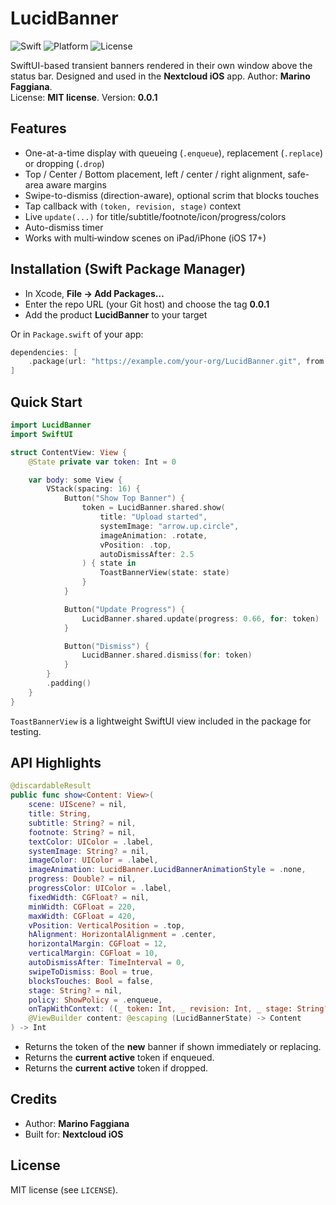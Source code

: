 # LucidBanner

![Swift](https://img.shields.io/badge/Swift-6.0-orange.svg)
![Platform](https://img.shields.io/badge/platform-iOS_17+-lightgrey.svg)
![License](https://img.shields.io/badge/license-MIT-green.svg)

SwiftUI-based transient banners rendered in their own window above the status bar.
Designed and used in the **Nextcloud iOS** app. Author: **Marino Faggiana**.  
License: **MIT license**. Version: **0.0.1**

## Features
- One-at-a-time display with queueing (`.enqueue`), replacement (`.replace`) or dropping (`.drop`)
- Top / Center / Bottom placement, left / center / right alignment, safe-area aware margins
- Swipe-to-dismiss (direction-aware), optional scrim that blocks touches
- Tap callback with `(token, revision, stage)` context
- Live `update(...)` for title/subtitle/footnote/icon/progress/colors
- Auto-dismiss timer
- Works with multi‑window scenes on iPad/iPhone (iOS 17+)

## Installation (Swift Package Manager)
- In Xcode, **File → Add Packages…**
- Enter the repo URL (your Git host) and choose the tag **0.0.1**
- Add the product **LucidBanner** to your target

Or in `Package.swift` of your app:

```swift
dependencies: [
    .package(url: "https://example.com/your-org/LucidBanner.git", from: "0.0.1")
]
```

## Quick Start

```swift
import LucidBanner
import SwiftUI

struct ContentView: View {
    @State private var token: Int = 0

    var body: some View {
        VStack(spacing: 16) {
            Button("Show Top Banner") {
                token = LucidBanner.shared.show(
                    title: "Upload started",
                    systemImage: "arrow.up.circle",
                    imageAnimation: .rotate,
                    vPosition: .top,
                    autoDismissAfter: 2.5
                ) { state in
                    ToastBannerView(state: state)
                }
            }

            Button("Update Progress") {
                LucidBanner.shared.update(progress: 0.66, for: token)
            }

            Button("Dismiss") {
                LucidBanner.shared.dismiss(for: token)
            }
        }
        .padding()
    }
}
```

`ToastBannerView` is a lightweight SwiftUI view included in the package for testing.

## API Highlights

```swift
@discardableResult
public func show<Content: View>(
    scene: UIScene? = nil,
    title: String,
    subtitle: String? = nil,
    footnote: String? = nil,
    textColor: UIColor = .label,
    systemImage: String? = nil,
    imageColor: UIColor = .label,
    imageAnimation: LucidBanner.LucidBannerAnimationStyle = .none,
    progress: Double? = nil,
    progressColor: UIColor = .label,
    fixedWidth: CGFloat? = nil,
    minWidth: CGFloat = 220,
    maxWidth: CGFloat = 420,
    vPosition: VerticalPosition = .top,
    hAlignment: HorizontalAlignment = .center,
    horizontalMargin: CGFloat = 12,
    verticalMargin: CGFloat = 10,
    autoDismissAfter: TimeInterval = 0,
    swipeToDismiss: Bool = true,
    blocksTouches: Bool = false,
    stage: String? = nil,
    policy: ShowPolicy = .enqueue,
    onTapWithContext: ((_ token: Int, _ revision: Int, _ stage: String?) -> Void)? = nil,
    @ViewBuilder content: @escaping (LucidBannerState) -> Content
) -> Int
```

- Returns the token of the **new** banner if shown immediately or replacing.
- Returns the **current active** token if enqueued.
- Returns the **current active** token if dropped.

## Credits

- Author: **Marino Faggiana**
- Built for: **Nextcloud iOS**

## License
MIT license (see `LICENSE`).
